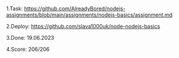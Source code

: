 1.Task: 
https://github.com/AlreadyBored/nodejs-assignments/blob/main/assignments/nodejs-basics/assignment.md

2.Deploy: 
https://github.com/slava1000uk/node-nodejs-basics

3.Done: 19.06.2023

4.Score: 206/206
